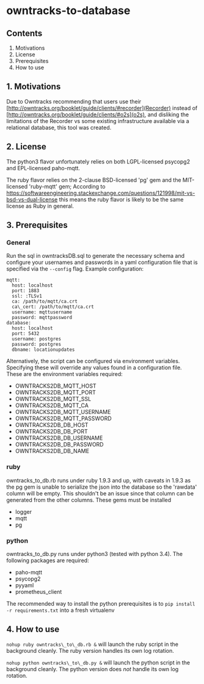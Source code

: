 # owntracks-to-database

## Contents

1. Motivations
2. License
3. Prerequisites
4. How to use

## 1. Motivations
Due to Owntracks recommending that users use their [http://owntracks.org/booklet/guide/clients/#recorder](Recorder) instead of [http://owntracks.org/booklet/guide/clients/#o2s](o2s), and disliking the limitations of the Recorder vs some existing infrastructure available via a relational database, this tool was created.

## 2. License
The python3 flavor unfortunately relies on both LGPL-licensed psycopg2 and EPL-licensed paho-mqtt.

The ruby flavor relies on the 2-clause BSD-licensed 'pg' gem and the MIT-licensed 'ruby-mqtt' gem; According to https://softwareengineering.stackexchange.com/questions/121998/mit-vs-bsd-vs-dual-license this means the ruby flavor is likely to be the same license as Ruby in general.

## 3. Prerequisites

### General
Run the sql in owntracksDB.sql to generate the necessary schema and configure your usernames and passwords in a yaml configuration file that is specified via the `--config` flag. Example configuration:
```
mqtt:
  host: localhost
  port: 1883
  ssl: :TLSv1
  ca: /path/to/mqtt/ca.crt
  ca\_cert: /path/to/mqtt/ca.crt
  username: mqttusername
  password: mqttpassword
database:
  host: localhost
  port: 5432
  username: postgres
  password: postgres
  dbname: locationupdates
```

Alternatively, the script can be configured via environment variables. Specifying these will override any values found in a configuration file. These are the environment variables required:
 * OWNTRACKS2DB\_MQTT\_HOST   
 * OWNTRACKS2DB\_MQTT\_PORT  
 * OWNTRACKS2DB\_MQTT\_SSL  
 * OWNTRACKS2DB\_MQTT\_CA  
 * OWNTRACKS2DB\_MQTT\_USERNAME  
 * OWNTRACKS2DB\_MQTT\_PASSWORD  
 * OWNTRACKS2DB\_DB\_HOST  
 * OWNTRACKS2DB\_DB\_PORT  
 * OWNTRACKS2DB\_DB\_USERNAME  
 * OWNTRACKS2DB\_DB\_PASSWORD  
 * OWNTRACKS2DB\_DB\_NAME  


### ruby
owntracks\_to\_db.rb runs under ruby 1.9.3 and up, with caveats in 1.9.3 as the pg gem is unable to serialize the json into the database so the 'rawdata' column will be empty. This shouldn't be an issue since that column can be generated from the other columns. These gems must be installed
 * logger
 * mqtt
 * pg

### python
owntracks\_to\_db.py runs under python3 (tested with python 3.4). The following packages are required:
 * paho-mqtt
 * psycopg2
 * pyyaml
 * prometheus_client 

The recommended way to install the python prerequisites is to `pip install -r requirements.txt` into a fresh virtualenv

## 4. How to use
`nohup ruby owntracks\_to\_db.rb &` will launch the ruby script in the background cleanly. The ruby version handles its own log rotation.

`nohup python owntracks\_to\_db.py &` will launch the python script in the background cleanly. The python version does *not* handle its own log rotation.
